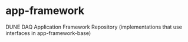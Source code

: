 # app-framework
DUNE DAQ Application Framework Repository (implementations that use interfaces in app-framework-base)
